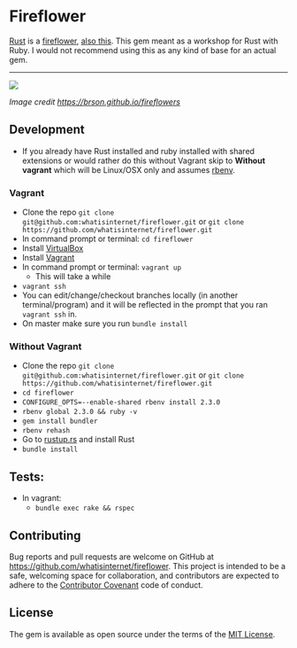 # Fireflower

[Rust](https://www.rust-lang.org/en-US/) is a [fireflower](https://brson.github.io/fireflowers/), [also this](https://thefeedbackloop.xyz/safety-is-rusts-fireflower/). This gem meant as a workshop for Rust with Ruby. I would not recommend using this as any kind of base for an actual gem.

---

![](https://brson.github.io/fireflowers/rust-fire-mario-equation.png)

*Image credit https://brson.github.io/fireflowers*


## Development

- If you already have Rust installed and ruby installed with shared extensions or would rather do this without Vagrant skip to **Without vagrant** which will be Linux/OSX only and assumes [rbenv](https://github.com/rbenv/rbenv).

### Vagrant
- Clone the repo `git clone git@github.com:whatisinternet/fireflower.git` or
  `git clone https://github.com/whatisinternet/fireflower.git`
- In command prompt or terminal: `cd fireflower`
- Install [VirtualBox](https://www.virtualbox.org/wiki/Downloads)
- Install [Vagrant](https://www.vagrantup.com/downloads.html)
- In command prompt or terminal: `vagrant up`
  - This will take a while
- `vagrant ssh`
- You can edit/change/checkout branches locally (in another terminal/program) and it will be reflected in the
  prompt that you ran `vagrant ssh` in.
- On master make sure you run `bundle install`

### Without Vagrant
- Clone the repo `git clone git@github.com:whatisinternet/fireflower.git` or
  `git clone https://github.com/whatisinternet/fireflower.git`
- `cd fireflower`
- `CONFIGURE_OPTS=--enable-shared rbenv install 2.3.0`
- `rbenv global 2.3.0 && ruby -v`
- `gem install bundler`
- `rbenv rehash`
- Go to [rustup.rs](https://rustup.rs/) and install Rust
- `bundle install`


## Tests:
- In vagrant:
  - `bundle exec rake && rspec`

## Contributing

Bug reports and pull requests are welcome on GitHub at https://github.com/whatisinternet/fireflower. This project is intended to be a safe, welcoming space for collaboration, and contributors are expected to adhere to the [Contributor Covenant](http://contributor-covenant.org) code of conduct.


## License

The gem is available as open source under the terms of the [MIT License](http://opensource.org/licenses/MIT).

